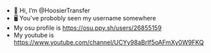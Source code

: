- 👋 Hi, I’m @HoosierTransfer
- 🖥 You've probobly seen my username somewhere
- My osu profile is https://osu.ppy.sh/users/26855159
- My youtube is https://www.youtube.com/channel/UCYy98aBrIf5oAFmXy0W9FKQ

